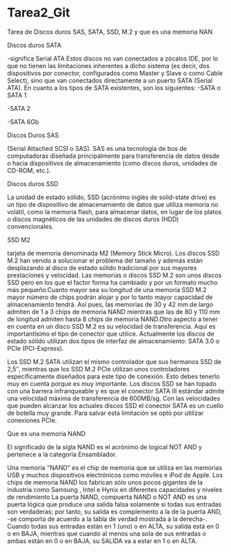 # Tarea2_Git
Tarea de Discos duros SAS, SATA, SSD, M.2   y  que es una memoria NAN

Discos duros SATA

-significa Serial ATA
Estos discos no van conectados a zócalos IDE, por lo que no tienen las limitaciones inherentes a dicho sistema (es decir, dos dispositivos por conector, configurados como Master y Slave o como Cable Select), sino que van conectados directamente a un puerto SATA (Serial ATA).
En cuanto a los tipos de SATA existentes, son los siguientes:
-SATA o SATA 1

-SATA 2

-SATA 6Gb

Discos Duros SAS

(Serial Attached SCSI o SAS). SAS es una tecnología de bus de computadoras diseñada principalmente para transferencia de datos desde o hacia dispositivos de almacenamiento (como discos duros, unidades de CD-ROM, etc.).


Discos duros SSD

La unidad de estado sólido, SSD (acrónimo inglés de solid-state drive) es un tipo de dispositivo de almacenamiento de datos que utiliza memoria no volátil, como la memoria flash, para almacenar datos, en lugar de los platos o discos magnéticos de las unidades de discos duros (HDD) convencionales.



SSD M2

tarjeta de memoria denominada M2 (Memory Stick Micro).
Los discos SSD M.2 han venido a solucionar el problema del tamaño y además están desplazando al disco de estado sólido tradicional por sus mayores prestaciones y velocidad. Las memorias o discos SSD M.2 son unos discos SSD pero en los que el factor forma ha cambiado y por un formato mucho más pequeño.Cuanto mayor sea su longitud de una memoria SSD M.2 mayor número de chips podrán alojar y por lo tanto mayor capacidad de almacenamiento tendrá. Así pues, las memorias de 30 y 42 mm de largo admiten de 1 a 3 chips de memoria NAND mientras que las de 80 y 110 mm de longitud admiten hasta 8 chips de memoria NAND.Otro aspecto a tener en cuenta en un disco SSD M.2 es su velocidad de transferencia. Aquí es importantísimo el tipo de conector que utilice. Actualmente los discos de estado sólido utilizan dos tipos de interfaz de almacenamiento: SATA 3.0 o PCIe (PCI-Express).

Los SSD M.2 SATA utilizan el mismo controlador que sus hermanos SSD de 2,5″, mientras que los SSD M.2 PCIe utilizan unos controladores específicamente diseñados para este tipo de conexión. Esto debes tenerlo muy en cuenta porque es muy importante.
Los discos SSD se han topado con una barrera infranqueable y es que el conector SATA III estándar admite una velocidad máxima de transferencia de 600MB/sg. Con las velocidades que pueden alcanzar los actuales discos SSD el conector SATA es un cuello de botella muy grande. Para salvar esta limitación se optó por utilizar conexiones PCIe.






Que es una memoria NAND

El significado de la sigla NAND es el acrónimo de logical NOT AND y pertenece a la categoría Ensamblador.

Una memoria "NAND" es el chip de memoria que se utiliza en las memorias USB y muchos dispositivos electrónicos como móviles e iPod de Apple. Los chips de memoria NAND los fabrican sólo unos pocos gigantes de la industria como Samsung , Intel e Hynix en diferentes capacidades y niveles de rendimiento
La puerta NAND, compuerta NAND o NOT AND es una puerta lógica que produce una salida falsa solamente si todas sus entradas son verdaderas; por tanto, su salida es complemento a la de la puerta AND, -se comporta de acuerdo a la tabla de verdad mostrada a la derecha-. Cuando todas sus entradas están en 1 (uno) o en ALTA, su salida está en 0 o en BAJA, mientras que cuando al menos una sola de sus entradas o ambas están en 0 o en BAJA, su SALIDA va a estar en 1 o en ALTA.
